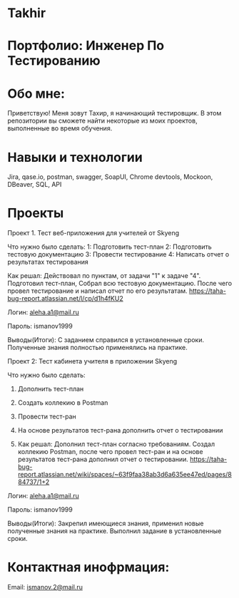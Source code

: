 # Takhir
# Портфолио: Инженер По Тестированию

# Обо мне:
Приветствую! Меня зовут Тахир, я начинающий тестировщик.
В этом репозитории вы сможете найти некоторые из моих проектов, выполненные во время обучения.
  
# Навыки и технологии
Jira, qase.io, postman, swagger, SoapUI, Chrome devtools, Mockoon, DBeaver, SQL, API

# Проекты
Проект 1. Тест веб-приложения для учителей от Skyeng

Что нужно было сделать:
1: Подготовить тест-план
2: Подготовить тестовую документацию
3: Провести тестирование
4: Написать отчет о результатах тестирования

Как решал: Действовал по пунктам, от задачи "1" к задаче "4". Подготовил тест-план, Собрал всю тестовую документацию. После чего провел тестирование и написал отчет по его результатам.
https://taha-bug-report.atlassian.net/l/cp/d1h4fKU2

Логин: aleha.a1@mail.ru

Пароль: ismanov1999



Выводы(Итоги): 
С заданием справился в установленные сроки. Полученные знания полностью применялись на практике.

Проект 2: Тест кабинета учителя в приложении Skyeng

Что нужно было сделать:
1. Дополнить тест-план
2. Создать коллекию в Postman
3. Провести тест-ран
4. На основе результатов тест-рана дополнить отчет о тестировании

5. Как решал: Дополнил тест-план согласно требованиям. Создал коллекию Postman, после чего провел тест-ран и на основе результатов тест-рана дополнил отчет о тестировании.
https://taha-bug-report.atlassian.net/wiki/spaces/~63f9faa38ab3d6a635ee47ed/pages/884737/1+2

Логин: aleha.a1@mail.ru

Пароль: ismanov1999

Выводы(Итоги):
Закрепил имеющиеся знания, применил новые полученные знания на практике. Выполнил задание в установленные сроки.

# Контактная инофрмация:
Email: ismanov.2@mail.ru
